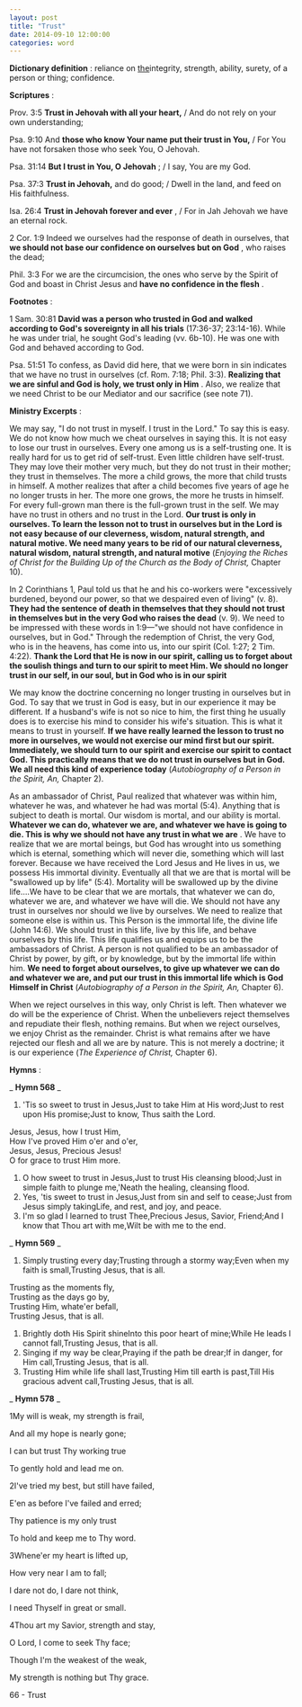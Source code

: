 ```yaml
---
layout: post
title: "Trust"
date: 2014-09-10 12:00:00
categories: word
---
```


**Dictionary definition** : reliance on [the](http://dictionary.reference.com/browse/the)integrity, strength, ability, surety, of a person or thing; confidence.

**Scriptures** :

Prov. 3:5 **Trust in Jehovah with all your heart,** / And do not rely on your own understanding;

Psa. 9:10 And **those who know Your name put their trust in You,** / For You have not forsaken those who seek You, O Jehovah.

Psa. 31:14 **But I trust in You, O Jehovah** ; / I say, You are my God.

Psa. 37:3 **Trust in Jehovah,** and do good; / Dwell in the land, and feed on His faithfulness.

Isa. 26:4 **Trust in Jehovah forever and ever** , / For in Jah Jehovah we have an eternal rock.

2 Cor. 1:9 Indeed we ourselves had the response of death in ourselves, that **we should not base our confidence on ourselves but on God** , who raises the dead;

Phil. 3:3 For we are the circumcision, the ones who serve by the Spirit of God and boast in Christ Jesus and **have no confidence in the flesh** .

**Footnotes** :

1 Sam. 30:81 **David was a person who trusted in God and walked according to God's sovereignty in all his trials** (17:36-37; 23:14-16). While he was under trial, he sought God's leading (vv. 6b-10). He was one with God and behaved according to God.

Psa. 51:51 To confess, as David did here, that we were born in sin indicates that we have no trust in ourselves (cf. Rom. 7:18; Phil. 3:3). **Realizing that we are sinful and God is holy, we trust only in Him** . Also, we realize that we need Christ to be our Mediator and our sacrifice (see note 71).

**Ministry Excerpts** :

We may say, "I do not trust in myself. I trust in the Lord." To say this is easy. We do not know how much we cheat ourselves in saying this. It is not easy to lose our trust in ourselves. Every one among us is a self-trusting one. It is really hard for us to get rid of self-trust. Even little children have self-trust. They may love their mother very much, but they do not trust in their mother; they trust in themselves. The more a child grows, the more that child trusts in himself. A mother realizes that after a child becomes five years of age he no longer trusts in her. The more one grows, the more he trusts in himself. For every full-grown man there is the full-grown trust in the self. We may have no trust in others and no trust in the Lord. **Our trust is only in ourselves. To learn the lesson not to trust in ourselves but in the Lord is not easy because of our cleverness, wisdom, natural strength, and natural motive. We need many years to be rid of our natural cleverness, natural wisdom, natural strength, and natural motive** (_Enjoying the Riches of Christ for the Building Up of the Church as the Body of Christ,_ Chapter 10).

In 2 Corinthians 1, Paul told us that he and his co-workers were "excessively burdened, beyond our power, so that we despaired even of living" (v. 8). **They had the sentence of death in themselves that they should not trust in themselves but in the very God who raises the dead** (v. 9). We need to be impressed with these words in 1:9—"we should not have confidence in ourselves, but in God." Through the redemption of Christ, the very God, who is in the heavens, has come into us, into our spirit (Col. 1:27; 2 Tim. 4:22). **Thank the Lord that He is now in our spirit, calling us to forget about the soulish things and turn to our spirit to meet Him. We should no longer trust in our self, in our soul, but in God who is in our spirit**

We may know the doctrine concerning no longer trusting in ourselves but in God. To say that we trust in God is easy, but in our experience it may be different. If a husband's wife is not so nice to him, the first thing he usually does is to exercise his mind to consider his wife's situation. This is what it means to trust in yourself. **If we have really learned the lesson to trust no more in ourselves, we would not exercise our mind first but our spirit. Immediately, we should turn to our spirit and exercise our spirit to contact God. This practically means that we do not trust in ourselves but in God. We all need this kind of experience today** (_Autobiography of a Person in the Spirit, An,_ Chapter 2).

As an ambassador of Christ, Paul realized that whatever was within him, whatever he was, and whatever he had was mortal (5:4). Anything that is subject to death is mortal. Our wisdom is mortal, and our ability is mortal. **Whatever we can do, whatever we are, and whatever we have is going to die. This is why we should not have any trust in what we are** . We have to realize that we are mortal beings, but God has wrought into us something which is eternal, something which will never die, something which will last forever. Because we have received the Lord Jesus and He lives in us, we possess His immortal divinity. Eventually all that we are that is mortal will be "swallowed up by life" (5:4). Mortality will be swallowed up by the divine life….We have to be clear that we are mortals, that whatever we can do, whatever we are, and whatever we have will die. We should not have any trust in ourselves nor should we live by ourselves. We need to realize that someone else is within us. This Person is the immortal life, the divine life (John 14:6). We should trust in this life, live by this life, and behave ourselves by this life. This life qualifies us and equips us to be the ambassadors of Christ. A person is not qualified to be an ambassador of Christ by power, by gift, or by knowledge, but by the immortal life within him. **We need to forget about ourselves, to give up whatever we can do and whatever we are, and put our trust in this immortal life which is God Himself in Christ** (_Autobiography of a Person in the Spirit, An,_ Chapter 6).

When we reject ourselves in this way, only Christ is left. Then whatever we do will be the experience of Christ. When the unbelievers reject themselves and repudiate their flesh, nothing remains. But when we reject ourselves, we enjoy Christ as the remainder. Christ is what remains after we have rejected our flesh and all we are by nature. This is not merely a doctrine; it is our experience (_The Experience of Christ,_ Chapter 6).

**Hymns** :

_ **Hymn 568** _

1. 'Tis so sweet to trust in Jesus,Just to take Him at His word;Just to rest upon His promise;Just to know, Thus saith the Lord.

Jesus, Jesus, how I trust Him,  
How I've proved Him o'er and o'er,  
Jesus, Jesus, Precious Jesus!  
O for grace to trust Him more.

1. O how sweet to trust in Jesus,Just to trust His cleansing blood;Just in simple faith to plunge me,'Neath the healing, cleansing flood.
2. Yes, 'tis sweet to trust in Jesus,Just from sin and self to cease;Just from Jesus simply takingLife, and rest, and joy, and peace.
3. I'm so glad I learned to trust Thee,Precious Jesus, Savior, Friend;And I know that Thou art with me,Wilt be with me to the end.

_ **Hymn 569** _

1. Simply trusting every day;Trusting through a stormy way;Even when my faith is small,Trusting Jesus, that is all.

Trusting as the moments fly,  
Trusting as the days go by,  
Trusting Him, whate'er befall,  
Trusting Jesus, that is all.

1. Brightly doth His Spirit shineInto this poor heart of mine;While He leads I cannot fall,Trusting Jesus, that is all.
2. Singing if my way be clear,Praying if the path be drear;If in danger, for Him call,Trusting Jesus, that is all.
3. Trusting Him while life shall last,Trusting Him till earth is past,Till His gracious advent call,Trusting Jesus, that is all.

_ **Hymn 578** _

1My will is weak, my strength is frail,

And all my hope is nearly gone;

I can but trust Thy working true

To gently hold and lead me on.

2I've tried my best, but still have failed,

E'en as before I've failed and erred;

Thy patience is my only trust

To hold and keep me to Thy word.

3Whene'er my heart is lifted up,

How very near I am to fall;

I dare not do, I dare not think,

I need Thyself in great or small.

4Thou art my Savior, strength and stay,

O Lord, I come to seek Thy face;

Though I'm the weakest of the weak,

My strength is nothing but Thy grace.

66 - Trust
